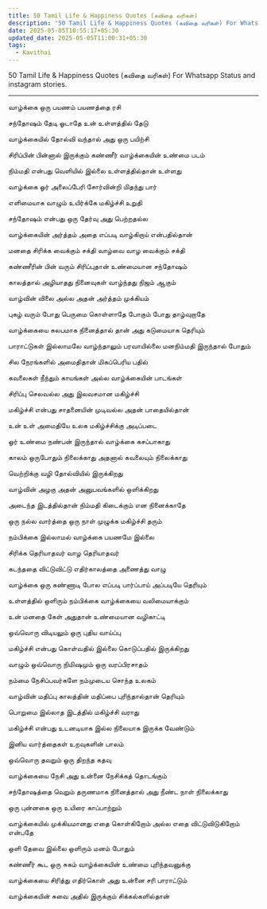 ```yaml
---
title: 50 Tamil Life & Happiness Quotes (கவிதை வரிகள்)
description: '50 Tamil Life & Happiness Quotes (கவிதை வரிகள்) For Whatsapp Status and instagram stories.'
date: 2025-05-05T10:55:17+05:30
updated_date: 2025-05-05T11:00:31+05:30
tags:
  - Kavithai
---
```


50 Tamil Life & Happiness Quotes (கவிதை வரிகள்) For Whatsapp Status and instagram stories.  

***

வாழ்க்கை ஒரு பயணம் பயணத்தை ரசி  

சந்தோஷம் தேடி ஓடாதே உன் உள்ளத்தில் தேடு  

வாழ்க்கையில் தோல்வி வந்தால் அது ஒரு பயிற்சி  

சிரிப்பின் பின்னால் இருக்கும் கண்ணீர் வாழ்க்கையின் உண்மை படம்  

நிம்மதி என்பது வெளியில் இல்லை உள்ளத்தில்தான் உள்ளது  

வாழ்க்கை ஓர் அலைப்பேரி சோர்வின்றி மிதந்து பார்  

எளிமையாக வாழும் உயிர்க்கே மகிழ்ச்சி உறுதி  

சந்தோஷம் என்பது ஒரு தேர்வு அது பெற்றதல்ல  

வாழ்க்கையின் அர்த்தம் அதை எப்படி வாழ்கிறாய் என்பதில்தான்  

மனதை சிரிக்க வைக்கும் சக்தி வாழ்வை வாழ வைக்கும் சக்தி  

கண்ணீரின் பின் வரும் சிரிப்புதான் உண்மையான சந்தோஷம்  

காலத்தால் அழியாதது நினைவுகள் வாழ்ந்தது நிஜம் ஆகும்  

வாழ்வின் விலை அல்ல அதன் அர்த்தம் முக்கியம்  

புகழ் வரும் போது பெருமை கொள்ளாதே போகும் போது தாழ்வுறாதே  

வாழ்க்கையை சுலபமாக நினைத்தால் தான் அது கடுமையாக தெரியும்  

பாராட்டுகள் இல்லாமலே வாழ்ந்தாலும் பரவாயில்லை மனநிம்மதி இருந்தால் போதும்  

சில நேரங்களில் அமைதிதான் மிகப்பெரிய பதில்  

கவலைகள் நீந்தும் காயங்கள் அல்ல வாழ்க்கையின் பாடங்கள்  

சிரிப்பு செலவல்ல அது இலவசமான மகிழ்ச்சி  

மகிழ்ச்சி என்பது சாதனையின் முடிவல்ல அதன் பாதையில்தான்  

உன் உள் அமைதியே உலக மகிழ்ச்சிக்கு அடிப்படை  

ஓர் உண்மை நண்பன் இருந்தால் வாழ்க்கை கசப்பாகாது  

காலம் ஒருபோதும் நிலைக்காது அதனால் கவலையும் நிலைக்காது  

வெற்றிக்கு வழி தோல்வியில் இருக்கிறது  

வாழ்வின் அழகு அதன் அனுபவங்களில் ஒளிக்கிறது  

அடைந்த இடத்தில்தான் நிம்மதி கிடைக்கும் என நினைக்காதே  

ஒரு நல்ல வார்த்தை ஒரு நாள் முழுக்க மகிழ்ச்சி தரும்  

நம்பிக்கை இல்லாமல் வாழ்க்கை பயணமே இல்லை  

சிரிக்க தெரியாதவர் வாழ தெரியாதவர்  

கடந்ததை விட்டுவிட்டு எதிர்காலத்தை அணைத்து வாழு  

வாழ்க்கை ஒரு கண்ணாடி போல எப்படி பார்ப்பாய் அப்படியே தெரியும்  

உள்ளத்தில் ஒளிரும் நம்பிக்கை வாழ்க்கையை வலிமையாக்கும்  

உன் மனதை கேள் அதுதான் உண்மையான வழிகாட்டி  

ஒவ்வொரு விடியலும் ஒரு புதிய வாய்ப்பு  

மகிழ்ச்சி என்பது கொள்வதில் இல்லை கொடுப்பதில் இருக்கிறது  

வாழும் ஒவ்வொரு நிமிஷமும் ஒரு வரப்பிரசாதம்  

நம்மை நேசிப்பவர்களே நம்முடைய சொந்த உலகம்  

வாழ்வின் மதிப்பு காலத்தின் மதிப்பை புரிந்தால்தான் தெரியும்  

பொறுமை இல்லாத இடத்தில் மகிழ்ச்சி வராது  

மகிழ்ச்சி என்பது உடனடியாக இல்ல நிலையாக இருக்க வேண்டும்  

இனிய வார்த்தைகள் உறவுகளின் பாலம்  

ஒவ்வொரு தவறும் ஒரு திறந்த கதவு  

வாழ்க்கையை நேசி அது உன்னை நேசிக்கத் தொடங்கும்  

சந்தோஷத்தை வெறும் தருணமாக நினைத்தால் அது நீண்ட நாள் நிலைக்காது  

ஒரு புன்னகை ஒரு உயிரை காப்பாற்றும்  

வாழ்க்கையில் முக்கியமானது எதை கொள்கிறோம் அல்ல எதை விட்டுவிடுகிறோம் என்பதே  

ஒளி தேவை இல்லை ஒளிரும் மனம் போதும்  

கண்ணீர் கூட ஒரு சுகம் வாழ்க்கையின் உண்மை புரிந்தவனுக்கு  

வாழ்க்கையை சிரித்து எதிர்கொள் அது உன்னை சரி பாராட்டும்  

வாழ்க்கையின் சுவை அதில் இருக்கும் சிக்கல்களில்தான்  
